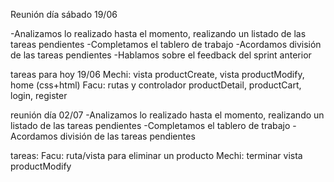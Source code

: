 Reunión día sábado 19/06

-Analizamos lo realizado hasta el momento, realizando un listado de las tareas pendientes
-Completamos el tablero de trabajo
-Acordamos división de las tareas pendientes
-Hablamos sobre el feedback del sprint anterior


tareas para hoy 19/06
Mechi: vista productCreate, vista productModify, home (css+html)
Facu: rutas y controlador productDetail, productCart, login, register


reunión día 02/07
-Analizamos lo realizado hasta el momento, realizando un listado de las tareas pendientes
-Completamos el tablero de trabajo
-Acordamos división de las tareas pendientes

tareas:
Facu: ruta/vista para eliminar un producto
Mechi: terminar vista productModify
